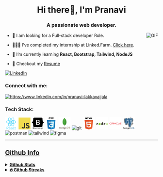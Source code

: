 
<h1 align="center">Hi there👋, I'm Pranavi</h1>
<h3 align="center">A passionate web developer.</h3>

<img align="right" height="260px" alt="GIF" src="https://camo.githubusercontent.com/5ff9182d12e799168a3bb67b88df7388ae08ede3/68747470733a2f2f6d69726f2e6d656469756d2e636f6d2f6d61782f3837352f312a7164415731546a434e353768316c6275757a766368672e676966" /> 

- 🔭 I am looking for a Full-stack developer Role.

- 👩🏻‍💻 I’ve completed my internship at Linked.Farm. [Click here](https://deploy-preview-116--imaginative-bombolone-395432.netlify.app/).

- 🌱 I’m currently learning **React, Bootstrap, Tailwind, NodeJS**

- 📄 Checkout my [Resume](https://drive.google.com/file/d/1XT8qEVUQdOD3A9FW6_U_8GaVTjjVDlh7/view?usp=sharing)

 <a href="mailto:pranav.l93@gmail.com"><img src="https://img.shields.io/badge/gmail-%23D14836.svg?&style=for-the-badge&logo=gmail&logoColor=white" alt="LinkedIn" /></a>

<h3 align="left">Connect with me:</h3>
<p align="left">
<a href="https://www.linkedin.com/in/pranavi-lakkavajjala" target="blank"><img align="center" src="https://raw.githubusercontent.com/rahuldkjain/github-profile-readme-generator/master/src/images/icons/Social/linked-in-alt.svg" alt="https://www.linkedin.com/in/pranavi-lakkavajjala" height="30" width="40" /></a>
</p>

<h3 align="left">Tech Stack:</h3>
<p align="left"> 
  <img src="https://raw.githubusercontent.com/devicons/devicon/master/icons/react/react-original-wordmark.svg" alt="react" width="40" height="40"/> 
 <img src="https://raw.githubusercontent.com/devicons/devicon/master/icons/javascript/javascript-original.svg" alt="javascript" width="40" height="40"/>  
 <img src="https://raw.githubusercontent.com/devicons/devicon/master/icons/bootstrap/bootstrap-plain-wordmark.svg" alt="bootstrap" width="40" height="40"/>   <img src="https://raw.githubusercontent.com/devicons/devicon/master/icons/css3/css3-original-wordmark.svg" alt="css3" width="40" height="40"/> 
 <img src="https://raw.githubusercontent.com/devicons/devicon/master/icons/mongodb/mongodb-original-wordmark.svg" alt="mongodb" width="40" height="40"/> 
 <img src="https://www.vectorlogo.zone/logos/git-scm/git-scm-icon.svg" alt="git" width="40" height="40"/> 
 <img src="https://raw.githubusercontent.com/devicons/devicon/master/icons/html5/html5-original-wordmark.svg" alt="html5" width="40" height="40"/> 
 <img src="https://raw.githubusercontent.com/devicons/devicon/master/icons/nodejs/nodejs-original-wordmark.svg" alt="nodejs" width="40" height="40"/>
 <img src="https://raw.githubusercontent.com/devicons/devicon/master/icons/oracle/oracle-original.svg" alt="oracle" width="40" height="40"/> 
 <img src="https://raw.githubusercontent.com/devicons/devicon/master/icons/postgresql/postgresql-original-wordmark.svg" alt="postgresql" width="40" height="40"/> 
 <img src="https://www.vectorlogo.zone/logos/getpostman/getpostman-icon.svg" alt="postman" width="40" height="40"/> 
 <img src="https://www.vectorlogo.zone/logos/tailwindcss/tailwindcss-icon.svg" alt="tailwind" width="40" height="40"/> 
 <img src="https://www.vectorlogo.zone/logos/figma/figma-icon.svg" alt="figma" width="40" height="35"/> </a> <a href="https://git-scm.com/" target="_blank" rel="noreferrer">
</p>

 ---
 <h2>Github Info</h2>
 <details>	
   <summary><b>Github Stats</b></summary>

 <img height="180em" src="https://github-readme-stats.vercel.app/api?username=prnvi&theme=vision-friendly-dark&show_icons=true&locale=en&hide_border=true" alt="Pranavi" />
 <img height="180em" src="https://github-readme-stats.vercel.app/api/top-langs/?username=prnvi&show_icons=true&locale=en&layout=compact&theme=vision-friendly-dark&langs_count=7&hide_border=true&hide=c" alt="pranavi"/>
 </details>

 <details>
  <summary><b>🔥 Github Streaks</b></summary>
 <p align="center"><img src="https://github-readme-streak-stats.herokuapp.com/?user=prnvi&theme=vision-friendly-dark" alt="mansisisangiya" /></p>
 </details>





